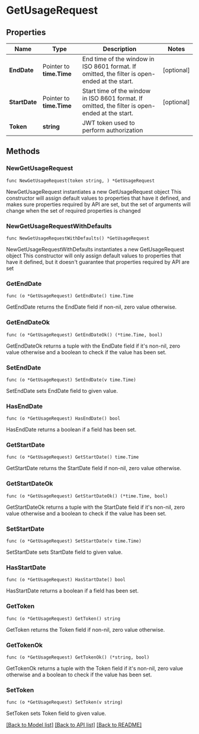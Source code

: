 # GetUsageRequest

## Properties

Name | Type | Description | Notes
------------ | ------------- | ------------- | -------------
**EndDate** | Pointer to **time.Time** | End time of the window in ISO 8601 format. If omitted, the filter is open-ended at the start. | [optional] 
**StartDate** | Pointer to **time.Time** | Start time of the window in ISO 8601 format. If omitted, the filter is open-ended at the start. | [optional] 
**Token** | **string** | JWT token used to perform authorization | 

## Methods

### NewGetUsageRequest

`func NewGetUsageRequest(token string, ) *GetUsageRequest`

NewGetUsageRequest instantiates a new GetUsageRequest object
This constructor will assign default values to properties that have it defined,
and makes sure properties required by API are set, but the set of arguments
will change when the set of required properties is changed

### NewGetUsageRequestWithDefaults

`func NewGetUsageRequestWithDefaults() *GetUsageRequest`

NewGetUsageRequestWithDefaults instantiates a new GetUsageRequest object
This constructor will only assign default values to properties that have it defined,
but it doesn't guarantee that properties required by API are set

### GetEndDate

`func (o *GetUsageRequest) GetEndDate() time.Time`

GetEndDate returns the EndDate field if non-nil, zero value otherwise.

### GetEndDateOk

`func (o *GetUsageRequest) GetEndDateOk() (*time.Time, bool)`

GetEndDateOk returns a tuple with the EndDate field if it's non-nil, zero value otherwise
and a boolean to check if the value has been set.

### SetEndDate

`func (o *GetUsageRequest) SetEndDate(v time.Time)`

SetEndDate sets EndDate field to given value.

### HasEndDate

`func (o *GetUsageRequest) HasEndDate() bool`

HasEndDate returns a boolean if a field has been set.

### GetStartDate

`func (o *GetUsageRequest) GetStartDate() time.Time`

GetStartDate returns the StartDate field if non-nil, zero value otherwise.

### GetStartDateOk

`func (o *GetUsageRequest) GetStartDateOk() (*time.Time, bool)`

GetStartDateOk returns a tuple with the StartDate field if it's non-nil, zero value otherwise
and a boolean to check if the value has been set.

### SetStartDate

`func (o *GetUsageRequest) SetStartDate(v time.Time)`

SetStartDate sets StartDate field to given value.

### HasStartDate

`func (o *GetUsageRequest) HasStartDate() bool`

HasStartDate returns a boolean if a field has been set.

### GetToken

`func (o *GetUsageRequest) GetToken() string`

GetToken returns the Token field if non-nil, zero value otherwise.

### GetTokenOk

`func (o *GetUsageRequest) GetTokenOk() (*string, bool)`

GetTokenOk returns a tuple with the Token field if it's non-nil, zero value otherwise
and a boolean to check if the value has been set.

### SetToken

`func (o *GetUsageRequest) SetToken(v string)`

SetToken sets Token field to given value.



[[Back to Model list]](../README.md#documentation-for-models) [[Back to API list]](../README.md#documentation-for-api-endpoints) [[Back to README]](../README.md)


